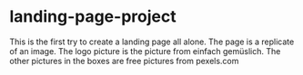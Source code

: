 # landing-page-project

This is the first try to create a landing page all alone.
The page is a replicate of an image.
The logo picture is the picture from einfach gemüslich.
The other pictures in the boxes are free pictures from pexels.com

